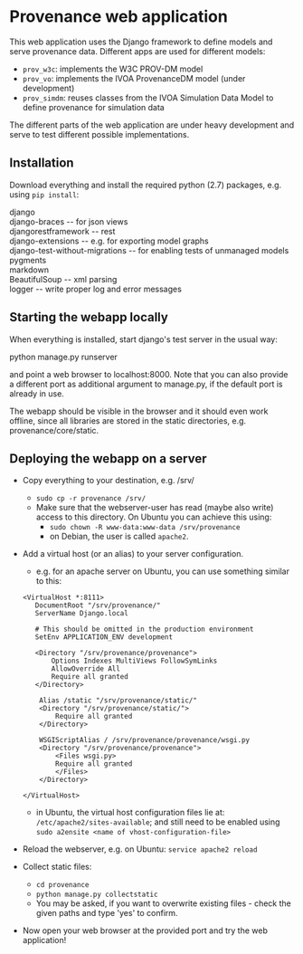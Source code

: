 # Provenance web application

This web application uses the Django framework to define models and serve provenance data. Different apps are used for different models:

* `prov_w3c`: implements the W3C PROV-DM model
* `prov_vo`: implements the IVOA ProvenanceDM model (under development)
* `prov_simdm`: reuses classes from the IVOA Simulation Data Model to define provenance for simulation data
 
The different parts of the web application are under heavy development and serve to test different possible implementations.

## Installation
Download everything and install the required python (2.7) packages, e.g. using `pip install`:

django  
django-braces -- for json views  
djangorestframework -- rest  
django-extensions -- e.g. for exporting model graphs  
django-test-without-migrations -- for enabling tests of unmanaged models  
pygments  
markdown  
BeautifulSoup -- xml parsing  
logger -- write proper log and error messages

## Starting the webapp locally
When everything is installed, start django's test server in the usual way:

python manage.py runserver

and point a web browser to localhost:8000. Note that you can also provide a different port as additional argument to manage.py, if the default port is already in use.

The webapp should be visible in the browser and it should even work offline, since all libraries are stored in the static directories, e.g. provenance/core/static.


## Deploying the webapp on a server
* Copy everything to your destination, e.g. /srv/
    - `sudo cp -r provenance /srv/`
    - Make sure that the webserver-user has read (maybe also write) access to this directory. On Ubuntu you can achieve this using:
        + `sudo chown -R www-data:www-data /srv/provenance`
        + on Debian, the user is called `apache2`.

* Add a virtual host (or an alias) to your server configuration.
    - e.g. for an apache server on Ubuntu, you can use something similar to this:

    ```
    <VirtualHost *:8111>
       DocumentRoot "/srv/provenance/"
       ServerName Django.local

       # This should be omitted in the production environment
       SetEnv APPLICATION_ENV development

       <Directory "/srv/provenance/provenance">
           Options Indexes MultiViews FollowSymLinks
           AllowOverride All
           Require all granted
       </Directory>

        Alias /static "/srv/provenance/static/"
        <Directory "/srv/provenance/static/">
            Require all granted
        </Directory>

        WSGIScriptAlias / /srv/provenance/provenance/wsgi.py
        <Directory "/srv/provenance/provenance">
            <Files wsgi.py>
            Require all granted
            </Files>
        </Directory>

    </VirtualHost>
    ```

    - in Ubuntu, the virtual host configuration files lie at: `/etc/apache2/sites-available`; and still need to be enabled using 
        `sudo a2ensite <name of vhost-configuration-file>`

* Reload the webserver, e.g. on Ubuntu: `service apache2 reload`

* Collect static files:
    - `cd provenance`
    - `python manage.py collectstatic`
    - You may be asked, if you want to overwrite existing files - check the given paths and type 'yes' to confirm.

* Now open your web browser at the provided port and try the web application!